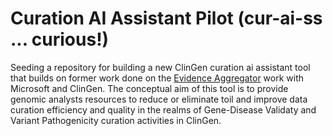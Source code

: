 # Curation AI Assistant Pilot (cur-ai-ss ... curious!)

Seeding a repository for building a new ClinGen curation ai assistant tool that builds on former work done on the [Evidence Aggregator](https://github.com/microsoft/healthfutures-evagg) work with Microsoft and ClinGen. The conceptual aim of this tool is to provide genomic analysts resources to reduce or eliminate toil and improve data curation efficiency and quality in the realms of Gene-Disease Validaty and Variant Pathogenicity curation activities in ClinGen.
